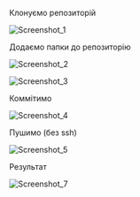 Клонуємо репозиторій

![Screenshot_1](https://user-images.githubusercontent.com/86793244/124813091-1f085080-df6d-11eb-9f31-5ed4772cde5f.png)

Додаємо папки до репозиторію

![Screenshot_2](https://user-images.githubusercontent.com/86793244/124813460-92aa5d80-df6d-11eb-8d9c-6b610a006749.png)

![Screenshot_3](https://user-images.githubusercontent.com/86793244/124813555-b1105900-df6d-11eb-96dd-b581cf4b3341.png)

Коммітимо

![Screenshot_4](https://user-images.githubusercontent.com/86793244/124813594-bd94b180-df6d-11eb-87e1-10aeddeadf78.png)

Пушимо (без ssh)

![Screenshot_5](https://user-images.githubusercontent.com/86793244/124813631-ca190a00-df6d-11eb-8bb4-7b9d0266c3e4.png)

Результат

![Screenshot_7](https://user-images.githubusercontent.com/86793244/124813689-d8672600-df6d-11eb-821e-290cfa1bd0e2.png)



